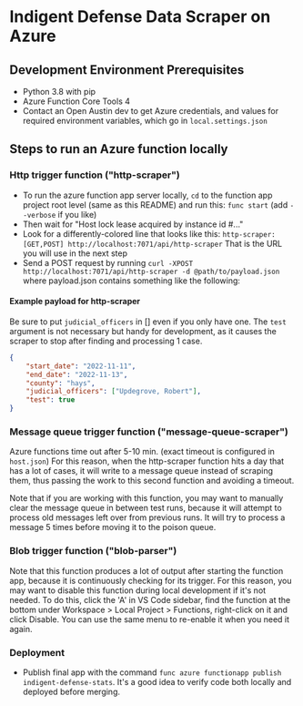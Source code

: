 # Indigent Defense Data Scraper on Azure

## Development Environment Prerequisites
- Python 3.8 with pip
- Azure Function Core Tools 4
- Contact an Open Austin dev to get Azure credentials, and values for required environment variables, which go in `local.settings.json`

## Steps to run an Azure function locally
### Http trigger function ("http-scraper")
- To run the azure function app server locally, `cd` to the function app project root level (same as this README) and run this: `func start` (add `--verbose` if you like)  
- Then wait for "Host lock lease acquired by instance id #..."  
- Look for a differently-colored line that looks like this: `http-scraper: [GET,POST] http://localhost:7071/api/http-scraper` That is the URL you will use in the next step
- Send a POST request by running `curl -XPOST http://localhost:7071/api/http-scraper -d @path/to/payload.json` where payload.json contains something like the following:
#### Example payload for http-scraper

Be sure to put `judicial_officers` in [] even if you only have one. The `test` argument is not necessary but handy for development, as it causes the scraper to stop after finding and processing 1 case.

```json
{
    "start_date": "2022-11-11",
    "end_date": "2022-11-13",
    "county": "hays",
    "judicial_officers": ["Updegrove, Robert"],
    "test": true
}
```

### Message queue trigger function ("message-queue-scraper")
Azure functions time out after 5-10 min. (exact timeout is configured in `host.json`) For this reason, when the http-scraper function hits a day that has a lot of cases, it will write to a message queue instead of scraping them, thus passing the work to this second function and avoiding a timeout. 

Note that if you are working with this function, you may want to manually clear the message queue in between test runs, because it will attempt to process old messages left over from previous runs. It will try to process a message 5 times before moving it to the poison queue.

### Blob trigger function ("blob-parser")

Note that this function produces a lot of output after starting the function app, because it is continuously checking for its trigger. For this reason, you may want to disable this function during local development if it's not needed. To do this, click the 'A' in VS Code sidebar, find the function at the bottom under Workspace > Local Project > Functions, right-click on it and click Disable. You can use the same menu to re-enable it when you need it again.

### Deployment

- Publish final app with the command `func azure functionapp publish indigent-defense-stats`. It's a good idea to verify code both locally and deployed before merging.